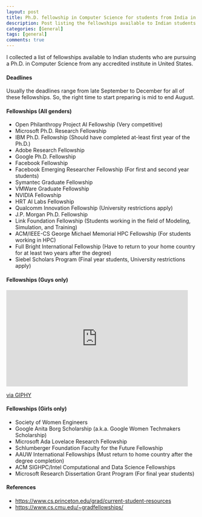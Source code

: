 ```yaml
---
layout: post
title: Ph.D. fellowship in Computer Science for students from India in the United States 
description: Post listing the fellowships available to Indian students pursuing a Ph.D. in Computer Science from an accredited institute in the United States.
categories: [General]
tags: [general]
comments: true
---
```


I collected a list of fellowships available to Indian students who are pursuing a Ph.D. in Computer Science from any accredited institute in United States.

#### Deadlines
Usually the deadlines range from late September to December for all of these fellowships. So, the right time to start preparing is mid to end August. 

#### Fellowships (All genders)
- Open Philanthropy Project AI Fellowship (Very competitive)
- Microsoft Ph.D. Research Fellowship
- IBM Ph.D. Fellowship (Should have completed at-least first year of the Ph.D.)
- Adobe Research Fellowship
- Google Ph.D. Fellowship
- Facebook Fellowship
- Facebook Emerging Researcher Fellowship (For first and second year students)
- Symantec Graduate Fellowship
- VMWare Graduate Fellowship
- NVIDIA Fellowship
- HRT AI Labs Fellowship
- Qualcomm Innovation Fellowship (University restrictions apply)
- J.P. Morgan Ph.D. Fellowship
- Link Foundation Fellowship (Students working in the field of Modeling, Simulation, and Training)
- ACM/IEEE-CS George Michael Memorial HPC Fellowship (For students working in HPC)
- Full Bright International Fellowship (Have to return to your home country for at least two years after the degree)
- Siebel Scholars Program (Final year students, University restrictions apply)

#### Fellowships (Guys only)
<iframe src="https://giphy.com/embed/Wg4uI2a59X5yo" width="480" height="255" frameBorder="0" class="giphy-embed" allowFullScreen></iframe><p><a href="https://giphy.com/gifs/drake-serious-are-you-Wg4uI2a59X5yo">via GIPHY</a></p>

#### Fellowships (Girls only)
- Society of Women Engineers
- Google Anita Borg Scholarship (a.k.a. Google Women Techmakers Scholarship)
- Microsoft Ada Lovelace Research Fellowship
- Schlumberger Foundation Faculty for the Future Fellowship
- AAUW International Fellowships (Must return to home country after the degree completion)
- ACM SIGHPC/Intel Computational and Data Science Fellowships
- Microsoft Research Dissertation Grant Program (For final year students)

#### References 
- https://www.cs.princeton.edu/grad/current-student-resources
- https://www.cs.cmu.edu/~gradfellowships/
